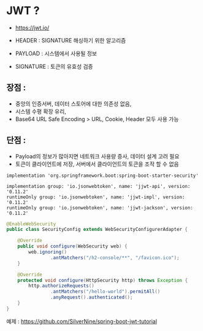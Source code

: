 # JWT ? 
- https://jwt.io/

- HEADER : SIGNATURE 해싱하기 위한 알고리즘 
- PAYLOAD : 시스템에서 사용될 정보
- SIGNATURE : 토큰의 유효성 검증 

## 장점 : 
- 중앙의 인증서버, 데이터 스토어에 대한 의존성 없음, 
- 시스템 수평 확장 유리, 
- Base64 URL Safe Encoding > URL, Cookie, Header 모두 사용 가능 

## 단점 : 
- Payload의 정보가 많아지면 네트워크 사용량 증사, 데이터 설계 고려 필요
- 토큰이 클라이언트에 저장, 서버에서 클라이언트의 토큰을 조작 할 수 없음 


```
implementation 'org.springframework.boot:spring-boot-starter-security'

implementation group: 'io.jsonwebtoken', name: 'jjwt-api', version: '0.11.2'
runtimeOnly group: 'io.jsonwebtoken', name: 'jjwt-impl', version: '0.11.2'
runtimeOnly group: 'io.jsonwebtoken', name: 'jjwt-jackson', version: '0.11.2'
```

```java
@EnableWebSecurity
public class SecurityConfig extends WebSecurityConfigurerAdapter {

    @Override
    public void configure(WebSecurity web) {
        web.ignoring()
                .antMatchers("/h2-console/**", "/favicon.ico");
    }

    @Override
    protected void configure(HttpSecurity http) throws Exception {
        http.authorizeRequests()
                .antMatchers("/hello-world").permitAll()
                .anyRequest().authenticated();
    }
}

```

예제 : https://github.com/SilverNine/spring-boot-jwt-tutorial
